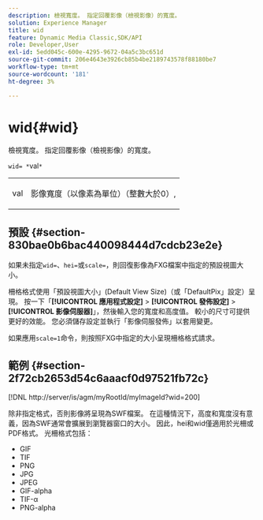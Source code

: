 ```yaml
---
description: 檢視寬度。 指定回覆影像（檢視影像）的寬度。
solution: Experience Manager
title: wid
feature: Dynamic Media Classic,SDK/API
role: Developer,User
exl-id: 5edd045c-600e-4295-9672-04a5c3bc651d
source-git-commit: 206e4643e3926cb85b4be2189743578f88180be7
workflow-type: tm+mt
source-wordcount: '181'
ht-degree: 3%

---
```


# wid{#wid}

檢視寬度。 指定回覆影像（檢視影像）的寬度。

`wid= *`val`*`

<table id="simpletable_8229FEFB366F4A799C206FD3E3C601BA"> 
 <tr class="strow"> 
  <td class="stentry"> <p><span class="codeph"> <span class="varname"> val</span></span> </p> </td> 
  <td class="stentry"> <p>影像寬度（以像素為單位）（整數大於0）, </p></td> 
 </tr> 
</table>

## 預設 {#section-830bae0b6bac440098444d7cdcb23e2e}

如果未指定`wid=`、`hei=`或`scale=`，則回復影像為FXG檔案中指定的預設視圖大小。

柵格格式使用「預設視圖大小」(Default View Size)（或「DefaultPix」設定）呈現。 按一下「**[!UICONTROL 應用程式設定]** > **[!UICONTROL 發佈設定]** > **[!UICONTROL 影像伺服器]**」，然後輸入您的寬度和高度值。 較小的尺寸可提供更好的效能。 您必須儲存設定並執行「影像伺服發佈」以套用變更。

如果應用`scale=1`命令，則按照FXG中指定的大小呈現柵格格式請求。

## 範例 {#section-2f72cb2653d54c6aaacf0d97521fb72c}

[!DNL http://server/is/agm/myRootId/myImageId?wid=200]

除非指定格式，否則影像將呈現為SWF檔案。 在這種情況下，高度和寬度沒有意義，因為SWF通常會擴展到瀏覽器窗口的大小。 因此，hei和wid僅適用於光柵或PDF格式。 光柵格式包括：

* GIF
* TIF
* PNG
* JPG
* JPEG
* GIF-alpha
* TIF-α
* PNG-alpha
